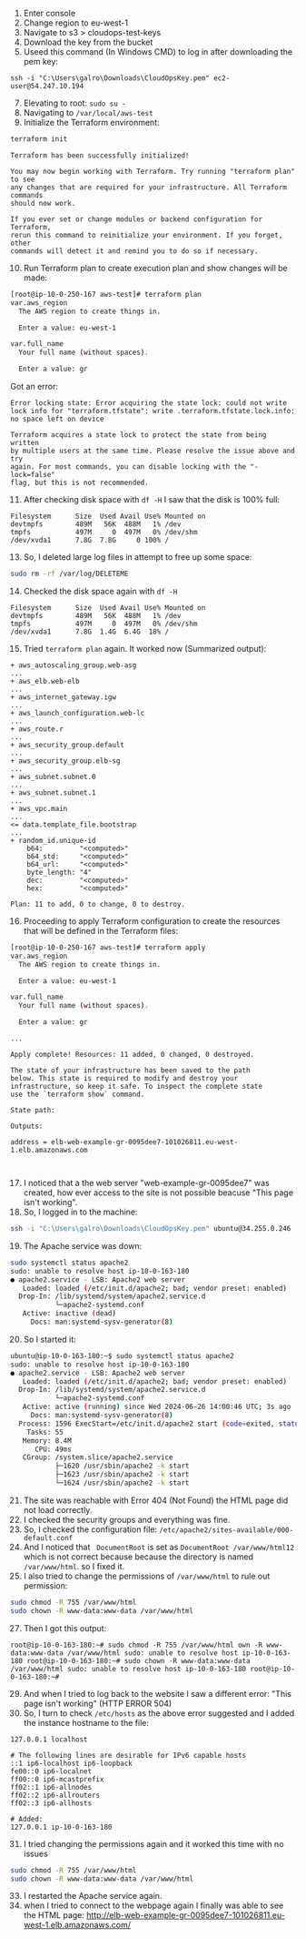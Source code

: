 1. Enter console
2. Change region to eu-west-1
3. Navigate to s3 > cloudops-test-keys
4. Download the key from the bucket
6. Useed this command (In Windows CMD) to log in after downloading the pem key:

```shell
ssh -i "C:\Users\galro\Downloads\CloudOpsKey.pem" ec2-user@54.247.10.194
```

7. Elevating to root: ``sudo su -``
8. Navigating to ``/var/local/aws-test``
9. Initialize the Terraform environment:
```bash
terraform init
```

```Output
Terraform has been successfully initialized!

You may now begin working with Terraform. Try running "terraform plan" to see
any changes that are required for your infrastructure. All Terraform commands
should now work.

If you ever set or change modules or backend configuration for Terraform,
rerun this command to reinitialize your environment. If you forget, other
commands will detect it and remind you to do so if necessary.
```

10. Run Terraform plan to create execution plan and show changes will be made:
```bash
[root@ip-10-0-250-167 aws-test]# terraform plan
var.aws_region
  The AWS region to create things in.

  Enter a value: eu-west-1

var.full_name
  Your full name (without spaces).

  Enter a value: gr
```

Got an error:
```Error Output
Error locking state: Error acquiring the state lock: could not write lock info for "terraform.tfstate": write .terraform.tfstate.lock.info: no space left on device

Terraform acquires a state lock to protect the state from being written
by multiple users at the same time. Please resolve the issue above and try
again. For most commands, you can disable locking with the "-lock=false"
flag, but this is not recommended.
```

11. After checking disk space with ``df -H`` I saw that the disk is 100% full:

```Output
Filesystem      Size  Used Avail Use% Mounted on
devtmpfs        489M   56K  488M   1% /dev
tmpfs           497M     0  497M   0% /dev/shm
/dev/xvda1      7.8G  7.8G     0 100% /
```


13. So, I deleted large log files in attempt to free up some space: 

```bash
sudo rm -rf /var/log/DELETEME
```

14. Checked the disk space again with ``df -H``
```Output
Filesystem      Size  Used Avail Use% Mounted on
devtmpfs        489M   56K  488M   1% /dev
tmpfs           497M     0  497M   0% /dev/shm
/dev/xvda1      7.8G  1.4G  6.4G  18% /
```

15. Tried ``terraform plan`` again. It worked now (Summarized output):
```Output
+ aws_autoscaling_group.web-asg
...
+ aws_elb.web-elb
...
+ aws_internet_gateway.igw
...
+ aws_launch_configuration.web-lc
...
+ aws_route.r
...
+ aws_security_group.default
...
+ aws_security_group.elb-sg
...
+ aws_subnet.subnet.0
...
+ aws_subnet.subnet.1
...
+ aws_vpc.main
...
<= data.template_file.bootstrap
...
+ random_id.unique-id
    b64:         "<computed>"
    b64_std:     "<computed>"
    b64_url:     "<computed>"
    byte_length: "4"
    dec:         "<computed>"
    hex:         "<computed>"

Plan: 11 to add, 0 to change, 0 to destroy.
```

16. Proceeding to apply Terraform configuration to create the resources that will be defined in the Terraform files:
```bash
[root@ip-10-0-250-167 aws-test]# terraform apply
var.aws_region
  The AWS region to create things in.

  Enter a value: eu-west-1

var.full_name
  Your full name (without spaces).

  Enter a value: gr
```

```Output
...

Apply complete! Resources: 11 added, 0 changed, 0 destroyed.

The state of your infrastructure has been saved to the path
below. This state is required to modify and destroy your
infrastructure, so keep it safe. To inspect the complete state
use the `terraform show` command.

State path:

Outputs:

address = elb-web-example-gr-0095dee7-101026811.eu-west-1.elb.amazonaws.com



```

17. I noticed that a the web server "web-example-gr-0095dee7" was created, how ever access to the site is not possible beacuse "This page isn't working". 
18. So, I logged in to the machine: 
```bash
ssh -i "C:\Users\galro\Downloads\CloudOpsKey.pem" ubuntu@34.255.0.246
```

19. The Apache service was down:
```bash
sudo systemctl status apache2
sudo: unable to resolve host ip-10-0-163-180
● apache2.service - LSB: Apache2 web server
   Loaded: loaded (/etc/init.d/apache2; bad; vendor preset: enabled)
  Drop-In: /lib/systemd/system/apache2.service.d
           └─apache2-systemd.conf
   Active: inactive (dead)
     Docs: man:systemd-sysv-generator(8)
```

20. So  I started it:
```bash
ubuntu@ip-10-0-163-180:~$ sudo systemctl status apache2
sudo: unable to resolve host ip-10-0-163-180
● apache2.service - LSB: Apache2 web server
   Loaded: loaded (/etc/init.d/apache2; bad; vendor preset: enabled)
  Drop-In: /lib/systemd/system/apache2.service.d
           └─apache2-systemd.conf
   Active: active (running) since Wed 2024-06-26 14:00:46 UTC; 3s ago
     Docs: man:systemd-sysv-generator(8)
  Process: 1596 ExecStart=/etc/init.d/apache2 start (code=exited, status=0/SUCCESS)
    Tasks: 55
   Memory: 8.4M
      CPU: 49ms
   CGroup: /system.slice/apache2.service
           ├─1620 /usr/sbin/apache2 -k start
           ├─1623 /usr/sbin/apache2 -k start
           └─1624 /usr/sbin/apache2 -k start
```

21. The site was reachable with Error 404 (Not Found) the HTML page did not load correctly.
22. I checked the security groups and everything was fine. 
23. So, I checked the configuration file: ``/etc/apache2/sites-available/000-default.conf``
24. And I noticed that `` DocumentRoot`` is set as ``DocumentRoot /var/www/html12`` which is not correct because because the directory is named   ``/var/www/html``. so I fixed it.
25. I also tried to change the permissions of ``/var/www/html`` to rule out permission:
```bash
sudo chmod -R 755 /var/www/html
sudo chown -R www-data:www-data /var/www/html
```

27. Then I got this output:
```Output
root@ip-10-0-163-180:~# sudo chmod -R 755 /var/www/html own -R www-data:www-data /var/www/html sudo: unable to resolve host ip-10-0-163-180 root@ip-10-0-163-180:~# sudo chown -R www-data:www-data /var/www/html sudo: unable to resolve host ip-10-0-163-180 root@ip-10-0-163-180:~#
```

29. And when I tried to log  back to the website I saw a different error: "This page isn't working" (HTTP ERROR 504)
30. So, I turn to check ``/etc/hosts`` as the above error suggested and I added the instance hostname to the file:
```
127.0.0.1 localhost

# The following lines are desirable for IPv6 capable hosts
::1 ip6-localhost ip6-loopback
fe00::0 ip6-localnet
ff00::0 ip6-mcastprefix
ff02::1 ip6-allnodes
ff02::2 ip6-allrouters
ff02::3 ip6-allhosts

# Added:
127.0.0.1 ip-10-0-163-180
```
31. I tried changing the permissions again and it worked this time with no issues
```bash
sudo chmod -R 755 /var/www/html
sudo chown -R www-data:www-data /var/www/html
```
33. I restarted the Apache service again.
34. when I tried to connect to the webpage again I finally was able to see the HTML page: 
	http://elb-web-example-gr-0095dee7-101026811.eu-west-1.elb.amazonaws.com/


